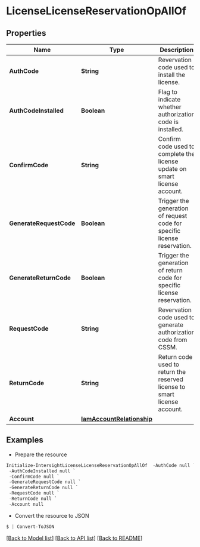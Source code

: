 # LicenseLicenseReservationOpAllOf
## Properties

Name | Type | Description | Notes
------------ | ------------- | ------------- | -------------
**AuthCode** | **String** | Revervation code used to install the license. | [optional] 
**AuthCodeInstalled** | **Boolean** | Flag to indicate whether authorization code is installed. | [optional] [readonly] 
**ConfirmCode** | **String** | Confirm code used to complete the license update on smart license account. | [optional] [readonly] 
**GenerateRequestCode** | **Boolean** | Trigger the generation of request code for specific license reservation. | [optional] 
**GenerateReturnCode** | **Boolean** | Trigger the generation of return code for specific license reservation. | [optional] 
**RequestCode** | **String** | Revervation code used to generate authorization code from CSSM. | [optional] [readonly] 
**ReturnCode** | **String** | Return code used to return the reserved license to smart license account. | [optional] [readonly] 
**Account** | [**IamAccountRelationship**](IamAccountRelationship.md) |  | [optional] 

## Examples

- Prepare the resource
```powershell
Initialize-IntersightLicenseLicenseReservationOpAllOf  -AuthCode null `
 -AuthCodeInstalled null `
 -ConfirmCode null `
 -GenerateRequestCode null `
 -GenerateReturnCode null `
 -RequestCode null `
 -ReturnCode null `
 -Account null
```

- Convert the resource to JSON
```powershell
$ | Convert-ToJSON
```

[[Back to Model list]](../README.md#documentation-for-models) [[Back to API list]](../README.md#documentation-for-api-endpoints) [[Back to README]](../README.md)

